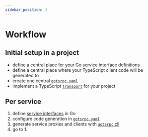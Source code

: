 ```yaml
---
sidebar_position: 3
---
```

# Workflow

## Initial setup in a project

- define a central place for your Go service interface definitions
- define a central place where your TypeScript client code will be generated to
- create one central [`gotsrpc.yaml`](cli/gotsrpc.yaml)
- implement a TypeScript [`transport`](client-transport) for your project

## Per service

1. define [service interfaces](service-interfaces) in Go
2. configure code generation in [`gotsrpc.yaml`](cli/gotsrpc.yaml)
3. generate service proxies and clients with [`gotsrpc` cli](cli)
4. go to 1.
